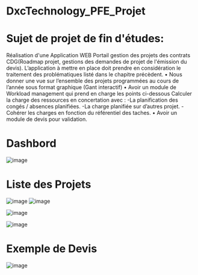 # DxcTechnology_PFE_Projet

# Sujet de projet de fin d'études:

Réalisation d'une Application WEB Portail gestion des projets des contrats CDG(Roadmap projet, gestions des demandes de projet de l'émission du devis).
L’application à mettre en place doit prendre en considération le traitement des problématiques listé dans le chapitre précèdent.
• Nous donner une vue sur l’ensemble des projets programmées au cours de l’année sous format graphique (Gant interactif)
• Avoir un module de Workload management qui prend en charge les points ci-dessous
Calculer la charge des ressources en concertation avec :
-La planification des congés / absences planifiées.
-La charge planifiée sur d’autres projet.
-Cohérer les charges en fonction du référentiel des taches.
• Avoir un module de devis pour validation.
# Dashbord

![image](https://user-images.githubusercontent.com/34870443/134938368-03e258d8-d723-40f5-a8bc-76785adcbbf1.png)

# Liste des Projets

![image](https://user-images.githubusercontent.com/34870443/134938510-cd6f9004-820c-4e88-ab48-2f4375b3362d.png)
![image](https://user-images.githubusercontent.com/34870443/134938610-42702536-1f68-44b2-bd0f-156db701f6a9.png)

![image](https://user-images.githubusercontent.com/34870443/134938630-799a63f0-4660-48a1-a4f2-a39fa38468c6.png)

![image](https://user-images.githubusercontent.com/34870443/134938571-507ff21c-6cb9-464c-91cb-b7538286f34a.png)

# Exemple de Devis

![image](https://user-images.githubusercontent.com/34870443/134938942-786f09b3-4aee-4910-96f6-8035bf5f5fb2.png)
